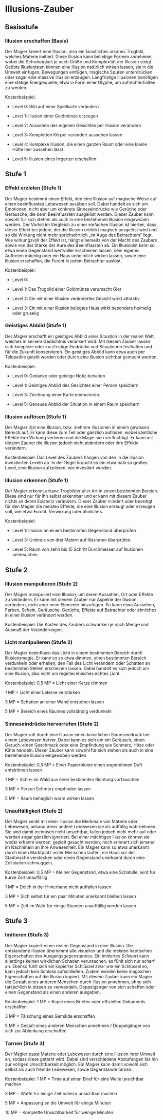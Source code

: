 # Illusions-Zauber
## Basisstufe
 
 
### Illusion erschaffen (Basis)
 
Der Magier kreiert eine Illusion, also ein künstliches arkanes Trugbild, welches Materie imitiert. Diese Illusion kann beliebige Formen annehmen, wobei die Schwierigkeit je nach Größe und Komplexität der Illusion steigt. Geübte Illusionisten können eine Illusion natürlich wirken lassen, sie in die Umwelt einfügen, Bewegungen einfügen, magische Spuren unterdrücken oder sogar eine massive Illusion erzeugen. Langfristige Illusionen benötigen eine stetige Energiequelle, etwa in Form einer Glyphe, um aufrechterhalten zu werden.
 
Kostenbeispiel: 

- Level 0: Bild auf einer Spielkarte verändern
 
- Level 1: Illusion einer Goldmünze erzeugen

- Level 2: Aussehen des eigenen Gesichtes per Illusion verändern
 
- Level 3: Kompletten Körper verändert aussehen lassen
 
- Level 4: Komplexe Illusion, die einen ganzen Raum oder eine kleine Hütte leer aussehen lässt

- Level 5: Illusion eines Irrgarten erschaffen
 
 
## Stufe 1
 
 
### Effekt erzielen (Stufe 1)
 
Der Magier bestimmt einen Effekt, den eine Illusion auf magische Weise auf einen beeinflusstes Lebewesen ausüben soll. Dabei handelt es sich um Emotionen, nicht aber um konkrete Sinneseindrücke wie Gerüche oder Geräusche, die beim Beeinflussten ausgelöst werden. Dieser Zauber kann sowohl für sich stehen als auch in eine bestehende Illusion eingewoben werden. Der Vorteil im Vergleich zu einer einfachen Illusion ist hierbei, dass dieser Effekt bei jedem, der die Illusion erblickt magisch ausgelöst wird und so die Wirkung nicht mehr sprichwörtlich „im Auge des Betrachters“ liegt. Wie wirkungsvoll der Effekt ist, hängt einerseits von der Macht des Zaubers sowie von der Stärke der Aura des Beeinflussten ab. Ein Illusionist kann so etwa einen Gegenstand wertvoller erscheinen lassen, sein eigenes Auftreten mächtig oder ein Haus unheimlich wirken lassen, sowie eine Illusion erschaffen, die Furcht in jedem Betrachter auslöst.
 
Kostenbeispiel: 

- Level 0: 

- Level 1: Das Trugbild einer Goldmünze verursacht Gier
 
- Level 2:  Ein mit einer Illusion verändertes Gesicht wirkt attraktiv
 
- Level 3:  Ein mit einer Illusion belegtes Haus wirkt besonders heimelig oder gruselig
 
 
### Geistiges Abbild (Stufe 1)
 
Der Magier erschafft ein geistiges Abbild einer Situation in der realen Welt, welches in seinem Gedächtnis verankert wird. Mit diesem Zauber lassen sich komplexe oder kurzfristige Eindrücke und Situationen festhalten und für die Zukunft konservieren. Ein geistiges Abbild kann etwa auch per Telepathie geteilt werden oder durch eine Illusion sichtbar gemacht werden.
 
Kostenbeispiel: 

- Level 0:  Gedanke oder geistige Notiz behalten
 
- Level 1:  Geistiges Abbild des Gesichtes einer Person speichern
 
- Level 3:  Zeichnung einer Karte memorieren.
 
- Level 5: Genaues Abbild der Situation in einem Raum speichern
 
 
### Illusion auflösen (Stufe 1)
 
Der Magier löst eine Illusion, bzw. mehrere Illusionen in einem gewissen Bereich auf. Er kann diese zum Teil oder gänzlich auflösen, wobei sämtliche Effekte ihre Wirkung verlieren und die Magie sich verflüchtigt. Er kann mit diesem Zauber die Illusion jedoch nicht abändern oder ihre Effekte verändern.
 
Kostenbeispiel: Das Level des Zaubers hängen von den in die Illusion investierten Leveln ab. In der Regel braucht es ein etwa halb so großes Level, eine Illusion aufzulösen, wie investiert wurden.
 
 
### Illusion erkennen (Stufe 1)
 
Der Magier erkennt arkane Trugbilder aller Art in einem bestimmten Bereich. Diese sind nur für ihn selbst erkennbar und er kann mit diesem Zauber nichts an deren Existenz verändern. Dieser Zauber mindert oder beseitigt für den Magier die meisten Effekte, die eine Illusion erzeugt oder erzeugen soll, wie etwa Furcht, Verwirrung oder ähnliches.
 
Kostenbeispiel: 

- Level 1:  Illusion an einem bestimmten Gegenstand überprüfen
 
- Level 3:  Umkreis von drei Metern auf Illusionen überprüfen
 
- Level 5:  Raum von zehn bis 15 Schritt Durchmesser auf Illusionen untersuchen
 
 
## Stufe 2
 
 
### Illusion manipulieren (Stufe 2)
 
Der Magier manipuliert eine Illusion, um deren Aussehen, Ort oder Effekte zu verändern. Er kann mit diesem Zauber nur Aspekte der Illusion verändern, nicht aber neue Elemente hinzufügen. So kann etwa Aussehen, Farben, Schein, Geräusche, Gerüche, Effekte auf Betrachter oder ähnliches in einer Illusion verändert werden.
 
Kostenbeispiel: Die Kosten des Zaubers schwanken je nach Menge und Ausmaß der Veränderungen.
 
 
### Licht manipulieren (Stufe 2)
 
Der Magier beeinflusst das Licht in einem bestimmten Bereich durch Illusionsmagie. Er kann es so etwa dimmen, einen bestimmten Bereich verdunkeln oder erhellen, den Fall des Licht verändern oder Schatten an bestimmten Stellen erscheinen lassen. Dabei handelt es sich jedoch um eine Illusion, also nicht um regeltechnisches echtes Licht.
 
Kostenbeispiel: 0,5 MP = Licht einer Kerze dimmen
 
1 MP = Licht einer Laterne verstärken
 
3 MP = Schatten an einer Wand entstehen lassen
 
5 MP = Bereich eines Raumes vollständig verdunkeln
 
 
### Sinneseindrücke hervorrufen (Stufe 2)
 
Der Magier ruft durch eine Illusion einen künstlichen Sinneseindruck bei einem Lebewesen hervor. Dabei kann es sich um ein Geräusch, einen Geruch, einen Geschmack oder eine Empfindung wie Schmerz, Hitze oder Kälte handeln. Dieser Zauber kann sowohl für sich stehen als auch in eine bestehende Illusion eingewoben werden.
 
Kostenbeispiel: 0,5 MP = Einer Papierblume einen angenehmen Duft entströmen lassen
 
1 MP = Schrei im Wald aus einer bestimmten Richtung vortäuschen
 
3 MP = Person Schmerz empfinden lassen
 
5 MP = Raum behaglich warm wirken lassen
 
 
### Unauffälligkeit (Stufe 2)
 
 
Der Magier senkt mit einer Illusion die Merkmale von Materie oder Lebewesen, anhand derer andere Lebewesen sie als auffällig wahrnehmen. Sie sind damit technisch nicht unsichtbar, fallen jedoch nicht mehr auf oder werden sogar gänzlich ignoriert. Bei einer mächtigen Illusion können sie weder erkannt werden, gezielt gesucht werden, noch erinnert sich jemand im Nachhinein an ihre Anwesenheit. Ein Magier kann so etwa unerkannt durch einen Marktplatz voller Menschen laufen, ein Haus vor der Stadtwache verstecken oder einen Gegenstand unerkannt durch eine Zollstation schmuggeln.
 
Kostenbeispiel: 0,5 MP = Kleiner Gegenstand, etwa eine Schatulle, wird für kurze Zeit unauffällig
 
1 MP = Dolch in der Hinterhand nicht auffallen lassen
 
3 MP = Sich selbst für ein paar Minuten unerkannt bleiben lassen
 
5 MP = Zelt im Wald für einige Stunden unauffällig werden lassen
 
 
## Stufe 3
 
 
### Imitieren (Stufe 3)
 
Der Magier kopiert einen realen Gegenstand in eine Illusion. Die entstandene Illusion übernimmt alle visuellen und die meisten haptischen Eigenschaften des Ausgangsgegenstandes. Ein imitiertes Schwert kann allerdings keinen wirklichen Schaden verursachen, es fühlt sich nur scharf an. Ebenso fühlt sich ein kopierter Schlüssel zwar wie ein Schlüssel an, kann jedoch kein Schloss aufschließen. Zudem werden keine magischen Eigenschaften auf die Illusion kopiert. Mit diesem Zauber kann ein Magier die Gestalt eines anderen Menschen durch Illusion annehmen, ohne sich tatsächlich in diesen zu verwandeln, Doppelgänger von sich schaffen oder einen Gegenstand als einen anderen ausgeben.
 
Kostenbeispiel: 1 MP = Kopie eines Briefes oder offiziellen Dokuments erschaffen
 
3 MP = Fälschung eines Gemälde erschaffen
 
5 MP = Gestalt eines anderen Menschen annehmen / Doppelgänger von sich zur Ablenkung erschaffen
 
 
### Tarnen (Stufe 3)
 
Der Magier passt Materie oder Lebewesen durch eine Illusion ihrer Umwelt an, sodass diese getarnt wird. Dabei sind verschiedene Abstufungen bis hin zur völligen Unsichtbarkeit möglich. Ein Magier kann damit sowohl sich selbst als auch fremde Lebewesen, sowie Gegenstände tarnen.
 
Kostenbeispiel: 1 MP = Tinte auf einen Brief für eine Weile unsichtbar machen
 
3 MP = Waffe für einige Zeit nahezu unsichtbar machen
 
5 MP = Anpassung an die Umwelt für einige Minuten
 
10 MP = Komplette Unsichtbarkeit für wenige Minuten

